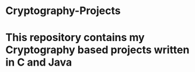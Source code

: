 # Cryptography-Projects

# This repository contains my Cryptography based projects written in C and Java
